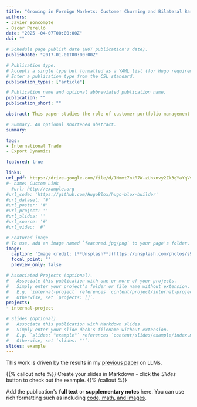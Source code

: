 ```yaml
---
title: "Growing in Foreign Markets: Customer Churning and Bilateral Bargaining"
authors:
- Javier Boncompte
- Oscar Perelló
date: "2025 -04-07T00:00:00Z"
doi: ""

# Schedule page publish date (NOT publication's date).
publishDate: "2017-01-01T00:00:00Z"

# Publication type.
# Accepts a single type but formatted as a YAML list (for Hugo requirements).
# Enter a publication type from the CSL standard.
publication_types: ["article"]

# Publication name and optional abbreviated publication name.
publication: ""
publication_short: ""

abstract: This paper studies the role of customer portfolio management in exporters’ growth. Using panel data on Chilean exporters and their foreign buyers (2002–2019), we document new facts on export dynamics. Growing exporters replace old customers with more profitable matches, accounting for nearly 40% of firms’ export growth, while increasing both their average price and price dispersion across customers. We build a dynamic model of exporting with endogenous network formation, managerial costs of customer relationships, and bilateral bargaining that can rationalize these patterns. Each period, firms decide how much to invest in customer search, which customers to retain, and what prices to charge. Additional customers enhance exporters’ sales and negotiating positions, but they also increase managerial costs. Using the model, we characterize firms’ dynamic export strategies and quantify the role of managerial costs in export growth. We then evaluate policies that reduce search and managerial costs, considering both individual and combined reforms, and their interaction with policies that increase competition through market entry.

# Summary. An optional shortened abstract.
summary: 

tags:
- International Trade
- Export Dynamics

featured: true

links:
url_pdf: https://drive.google.com/file/d/1Nmmt7nkR7W-zUnxnvy2Zk3qYaYqVvCdh/view
#- name: Custom Link
  #url: http://example.org
#url_code: 'https://github.com/HugoBlox/hugo-blox-builder'
#url_dataset: '#'
#url_poster: '#'
#url_project: ''
#url_slides: ''
#url_source: '#'
#url_video: '#'

# Featured image
# To use, add an image named `featured.jpg/png` to your page's folder. 
image:
  caption: 'Image credit: [**Unsplash**](https://unsplash.com/photos/s9CC2SKySJM)'
  focal_point: ""
  preview_only: false

# Associated Projects (optional).
#   Associate this publication with one or more of your projects.
#   Simply enter your project's folder or file name without extension.
#   E.g. `internal-project` references `content/project/internal-project/index.md`.
#   Otherwise, set `projects: []`.
projects:
- internal-project

# Slides (optional).
#   Associate this publication with Markdown slides.
#   Simply enter your slide deck's filename without extension.
#   E.g. `slides: "example"` references `content/slides/example/index.md`.
#   Otherwise, set `slides: ""`.
slides: example
---
```


This work is driven by the results in my [previous paper](/publication/conference-paper/) on LLMs.

{{% callout note %}}
Create your slides in Markdown - click the *Slides* button to check out the example.
{{% /callout %}}

Add the publication's **full text** or **supplementary notes** here. You can use rich formatting such as including [code, math, and images](https://docs.hugoblox.com/content/writing-markdown-latex/).
